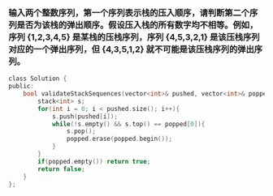 ### 输入两个整数序列，第一个序列表示栈的压入顺序，请判断第二个序列是否为该栈的弹出顺序。假设压入栈的所有数字均不相等。例如，序列 {1,2,3,4,5} 是某栈的压栈序列，序列 {4,5,3,2,1} 是该压栈序列对应的一个弹出序列，但 {4,3,5,1,2} 就不可能是该压栈序列的弹出序列。
```c
class Solution {
public:
    bool validateStackSequences(vector<int>& pushed, vector<int>& popped) {
        stack<int> s;
        for(int i = 0; i < pushed.size(); i++){
            s.push(pushed[i]);
            while(!s.empty() && s.top() == popped[0]){
                s.pop();
                popped.erase(popped.begin());
            }
        }
        if(popped.empty()) return true;
        return false;
    }
};
```